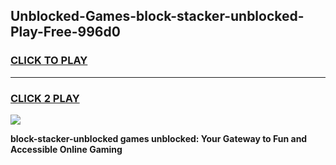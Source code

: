 
## Unblocked-Games-block-stacker-unblocked-Play-Free-996d0
<h3>
<a href="https://premium76.site?title=block-stacker-unblocked&ref=23A">CLICK TO PLAY</a></h3>
<hr>

<h3>
<a href="https://premium76.site?title=block-stacker-unblocked&ref=23A">CLICK 2 PLAY</a>
  
</h3>

<a href="https://premium76.site?title=block-stacker-unblocked&ref=23A"><img src="https://clearcache.store/games.png"></a>


**block-stacker-unblocked games unblocked: Your Gateway to Fun and Accessible Online Gaming**
